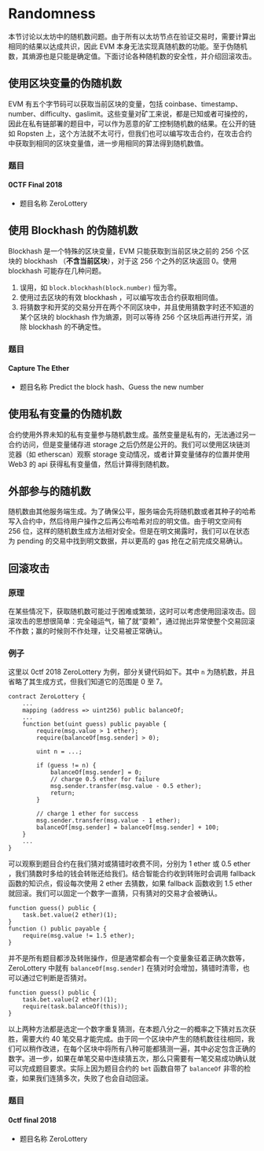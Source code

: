 # Randomness

本节讨论以太坊中的随机数问题。由于所有以太坊节点在验证交易时，需要计算出相同的结果以达成共识，因此 EVM 本身无法实现真随机数的功能。至于伪随机数，其熵源也是只能是确定值。下面讨论各种随机数的安全性，并介绍回滚攻击。

## 使用区块变量的伪随机数

EVM 有五个字节码可以获取当前区块的变量，包括 coinbase、timestamp、number、difficulty、gaslimit。这些变量对矿工来说，都是已知或者可操控的，因此在私有链部署的题目中，可以作为恶意的矿工控制随机数的结果。在公开的链如 Ropsten 上，这个方法就不太可行，但我们也可以编写攻击合约，在攻击合约中获取到相同的区块变量值，进一步用相同的算法得到随机数值。

### 题目

#### 0CTF Final 2018
- 题目名称 ZeroLottery

## 使用 Blockhash 的伪随机数

Blockhash 是一个特殊的区块变量，EVM 只能获取到当前区块之前的 256 个区块的 blockhash （**不含当前区块**），对于这 256 个之外的区块返回 0。使用 blockhash 可能存在几种问题。

1. 误用，如 `block.blockhash(block.number)` 恒为零。
2. 使用过去区块的有效 blockhash ，可以编写攻击合约获取相同值。
3. 将猜数字和开奖的交易分开在两个不同区块中，并且使用猜数字时还不知道的某个区块的 blockhash 作为熵源，则可以等待 256 个区块后再进行开奖，消除 blockhash 的不确定性。

### 题目

#### Capture The Ether
- 题目名称 Predict the block hash、Guess the new number

## 使用私有变量的伪随机数

合约使用外界未知的私有变量参与随机数生成。虽然变量是私有的，无法通过另一合约访问，但是变量储存进 storage 之后仍然是公开的。我们可以使用区块链浏览器（如 etherscan）观察 storage 变动情况，或者计算变量储存的位置并使用 Web3 的 api 获得私有变量值，然后计算得到随机数。

## 外部参与的随机数

随机数由其他服务端生成。为了确保公平，服务端会先将随机数或者其种子的哈希写入合约中，然后待用户操作之后再公布哈希对应的明文值。由于明文空间有 256 位，这样的随机数生成方法相对安全。但是在明文揭露时，我们可以在状态为 pending 的交易中找到明文数据，并以更高的 gas 抢在之前完成交易确认。

## 回滚攻击

### 原理

在某些情况下，获取随机数可能过于困难或繁琐，这时可以考虑使用回滚攻击。回滚攻击的思想很简单：完全碰运气，输了就“耍赖”，通过抛出异常使整个交易回滚不作数；赢的时候则不作处理，让交易被正常确认。

### 例子

这里以 0ctf 2018 ZeroLottery 为例，部分关键代码如下。其中 `n` 为随机数，并且省略了其生成方式，但我们知道它的范围是 0 至 7。

```solidity
contract ZeroLottery {
    ...
    mapping (address => uint256) public balanceOf;
    ...
    function bet(uint guess) public payable {
        require(msg.value > 1 ether);
        require(balanceOf[msg.sender] > 0);

        uint n = ...;

        if (guess != n) {
            balanceOf[msg.sender] = 0;
            // charge 0.5 ether for failure
            msg.sender.transfer(msg.value - 0.5 ether);
            return;
        }

        // charge 1 ether for success
        msg.sender.transfer(msg.value - 1 ether);
        balanceOf[msg.sender] = balanceOf[msg.sender] + 100;
    }
    ...
}
```

可以观察到题目合约在我们猜对或猜错时收费不同，分别为 1 ether 或 0.5 ether ，我们猜数时多给的钱会转账还给我们。结合智能合约收到转账时会调用 fallback 函数的知识点，假设每次使用 2 ether 去猜数，如果 fallback 函数收到 1.5 ether 就回滚。我们可以固定一个数字一直猜，只有猜对的交易才会被确认。

```solidity
function guess() public {
    task.bet.value(2 ether)(1);
}
function () public payable {
    require(msg.value != 1.5 ether);
}
```

并不是所有题目都涉及转账操作，但是通常都会有一个变量象征着正确次数等，ZeroLottery 中就有 `balanceOf[msg.sender]` 在猜对时会增加，猜错时清零，也可以通过它判断是否猜对。

```solidity
function guess() public {
    task.bet.value(2 ether)(1);
    require(task.balanceOf(this));
}
```

以上两种方法都是选定一个数字重复猜测，在本题八分之一的概率之下猜对五次获胜，需要大约 40 笔交易才能完成。由于同一个区块中产生的随机数往往相同，我们可以稍作改进，在每个区块中将所有八种可能都猜测一遍，其中必定包含正确的数字。进一步，如果在单笔交易中连续猜五次，那么只需要有一笔交易成功确认就可以完成题目要求。实际上因为题目合约的 `bet` 函数自带了 `balanceOf` 非零的检查，如果我们连猜多次，失败了也会自动回滚。

### 题目

#### 0ctf final 2018
- 题目名称 ZeroLottery
